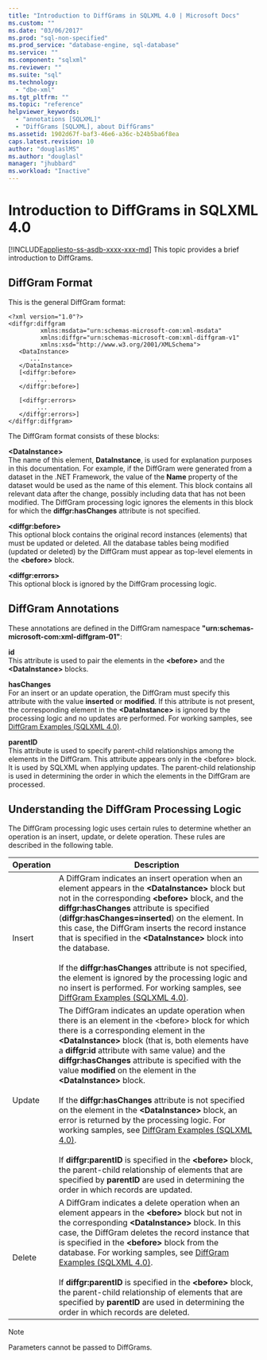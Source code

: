 ```yaml
---
title: "Introduction to DiffGrams in SQLXML 4.0 | Microsoft Docs"
ms.custom: ""
ms.date: "03/06/2017"
ms.prod: "sql-non-specified"
ms.prod_service: "database-engine, sql-database"
ms.service: ""
ms.component: "sqlxml"
ms.reviewer: ""
ms.suite: "sql"
ms.technology: 
  - "dbe-xml"
ms.tgt_pltfrm: ""
ms.topic: "reference"
helpviewer_keywords: 
  - "annotations [SQLXML]"
  - "DiffGrams [SQLXML], about DiffGrams"
ms.assetid: 1902d67f-baf3-46e6-a36c-b24b5ba6f8ea
caps.latest.revision: 10
author: "douglaslMS"
ms.author: "douglasl"
manager: "jhubbard"
ms.workload: "Inactive"
---
```

# Introduction to DiffGrams in SQLXML 4.0
[!INCLUDE[appliesto-ss-asdb-xxxx-xxx-md](../../../includes/appliesto-ss-asdb-xxxx-xxx-md.md)]
  This topic provides a brief introduction to DiffGrams.  
  
## DiffGram Format  
 This is the general DiffGram format:  
  
```  
<?xml version="1.0"?>  
<diffgr:diffgram   
         xmlns:msdata="urn:schemas-microsoft-com:xml-msdata"  
         xmlns:diffgr="urn:schemas-microsoft-com:xml-diffgram-v1"  
         xmlns:xsd="http://www.w3.org/2001/XMLSchema">  
   <DataInstance>  
      ...  
   </DataInstance>  
   [<diffgr:before>  
        ...  
   </diffgr:before>]  
  
   [<diffgr:errors>  
        ...  
   </diffgr:errors>]  
</diffgr:diffgram>  
```  
  
 The DiffGram format consists of these blocks:  
  
 **\<DataInstance>**  
 The name of this element, **DataInstance**, is used for explanation purposes in this documentation. For example, if the DiffGram were generated from a dataset in the .NET Framework, the value of the **Name** property of the dataset would be used as the name of this element. This block contains all relevant data after the change, possibly including data that has not been modified. The DiffGram processing logic ignores the elements in this block for which the **diffgr:hasChanges** attribute is not specified.  
  
 **\<diffgr:before>**  
 This optional block contains the original record instances (elements) that must be updated or deleted. All the database tables being modified (updated or deleted) by the DiffGram must appear as top-level elements in the **\<before>** block.  
  
 **\<diffgr:errors>**  
 This optional block is ignored by the DiffGram processing logic.  
  
## DiffGram Annotations  
 These annotations are defined in the DiffGram namespace **"urn:schemas-microsoft-com:xml-diffgram-01"**:  
  
 **id**  
 This attribute is used to pair the elements in the **\<before>** and the **\<DataInstance>** blocks.  
  
 **hasChanges**  
 For an insert or an update operation, the DiffGram must specify this attribute with the value **inserted** or **modified**. If this attribute is not present, the corresponding element in the **\<DataInstance>** is ignored by the processing logic and no updates are performed. For working samples, see [DiffGram Examples &#40;SQLXML 4.0&#41;](../../../relational-databases/sqlxml-annotated-xsd-schemas-xpath-queries/diffgram/diffgram-examples-sqlxml-4-0.md).  
  
 **parentID**  
 This attribute is used to specify parent-child relationships among the elements in the DiffGram. This attribute appears only in the \<before> block. It is used by SQLXML when applying updates. The parent-child relationship is used in determining the order in which the elements in the DiffGram are processed.  
  
## Understanding the DiffGram Processing Logic  
 The DiffGram processing logic uses certain rules to determine whether an operation is an insert, update, or delete operation. These rules are described in the following table.  
  
|Operation|Description|  
|---------------|-----------------|  
|Insert|A DiffGram indicates an insert operation when an element appears in the **\<DataInstance>** block but not in the corresponding **\<before>** block, and the **diffgr:hasChanges** attribute is specified (**diffgr:hasChanges=inserted**) on the element. In this case, the DiffGram inserts the record instance that is specified in the **\<DataInstance>** block into the database.<br /><br /> If the **diffgr:hasChanges** attribute is not specified, the element is ignored by the processing logic and no insert is performed. For working samples, see [DiffGram Examples &#40;SQLXML 4.0&#41;](../../../relational-databases/sqlxml-annotated-xsd-schemas-xpath-queries/diffgram/diffgram-examples-sqlxml-4-0.md).|  
|Update|The DiffGram indicates an update operation when there is an element in the \<before> block for which there is a corresponding element in the **\<DataInstance>** block (that is, both elements have a **diffgr:id** attribute with same value) and the **diffgr:hasChanges** attribute is specified with the value **modified** on the element in the **\<DataInstance>** block.<br /><br /> If the **diffgr:hasChanges** attribute is not specified on the element in the **\<DataInstance>** block, an error is returned by the processing logic. For working samples, see [DiffGram Examples &#40;SQLXML 4.0&#41;](../../../relational-databases/sqlxml-annotated-xsd-schemas-xpath-queries/diffgram/diffgram-examples-sqlxml-4-0.md).<br /><br /> If **diffgr:parentID** is specified in the **\<before>** block, the parent-child relationship of elements that are specified by **parentID** are used in determining the order in which records are updated.|  
|Delete|A DiffGram indicates a delete operation when an element appears in the **\<before>** block but not in the corresponding **\<DataInstance>** block. In this case, the DiffGram deletes the record instance that is specified in the **\<before>** block from the database. For working samples, see [DiffGram Examples &#40;SQLXML 4.0&#41;](../../../relational-databases/sqlxml-annotated-xsd-schemas-xpath-queries/diffgram/diffgram-examples-sqlxml-4-0.md).<br /><br /> If **diffgr:parentID** is specified in the **\<before>** block, the parent-child relationship of elements that are specified by **parentID** are used in determining the order in which records are deleted.|  
  
> [!NOTE]  
>  Parameters cannot be passed to DiffGrams.  
  
  

